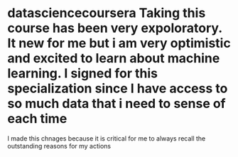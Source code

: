 # datasciencecoursera Taking this course has been very expoloratory. It new for me but i am very optimistic and excited to learn about machine learning. I signed for this specialization since I have access to so much data that i need to sense of each time
I made this chnages because it is critical for me to always recall the outstanding reasons for my actions
